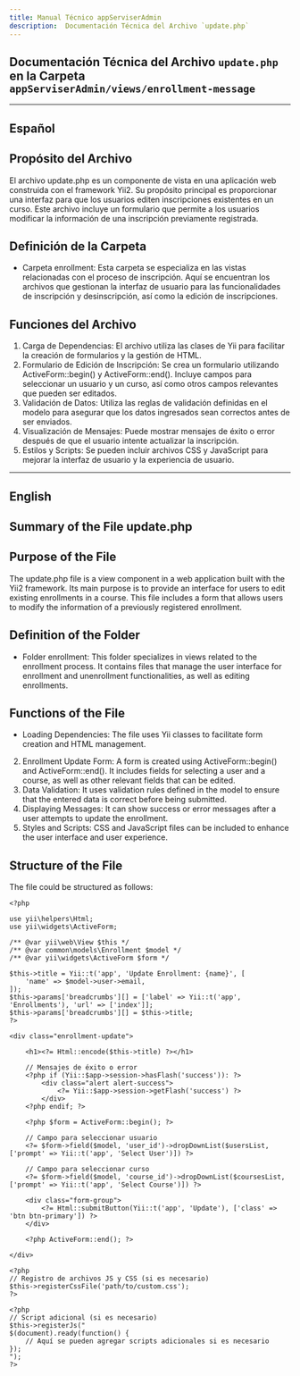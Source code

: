 ```yaml
---
title: Manual Técnico appServiserAdmin
description:  Documentación Técnica del Archivo `update.php`
---
```


## Documentación Técnica del Archivo `update.php` en la Carpeta `appServiserAdmin/views/enrollment-message`

---

## Español

## Propósito del Archivo
El archivo update.php es un componente de vista en una aplicación web construida con el framework Yii2. Su propósito principal es proporcionar una interfaz para que los usuarios editen inscripciones existentes en un curso. Este archivo incluye un formulario que permite a los usuarios modificar la información de una inscripción previamente registrada.

## Definición de la Carpeta
- Carpeta enrollment: Esta carpeta se especializa en las vistas relacionadas con el proceso de inscripción. Aquí se encuentran los archivos que gestionan la interfaz de usuario para las funcionalidades de inscripción y desinscripción, así como la edición de inscripciones.

## Funciones del Archivo
1. Carga de Dependencias: El archivo utiliza las clases de Yii para facilitar la creación de formularios y la gestión de HTML.
2. Formulario de Edición de Inscripción:
Se crea un formulario utilizando ActiveForm::begin() y ActiveForm::end().
Incluye campos para seleccionar un usuario y un curso, así como otros campos relevantes que pueden ser editados.
3. Validación de Datos:
Utiliza las reglas de validación definidas en el modelo para asegurar que los datos ingresados sean correctos antes de ser enviados.
4. Visualización de Mensajes:
Puede mostrar mensajes de éxito o error después de que el usuario intente actualizar la inscripción.
5. Estilos y Scripts:
Se pueden incluir archivos CSS y JavaScript para mejorar la interfaz de usuario y la experiencia de usuario.

---

## English

## Summary of the File update.php

## Purpose of the File
The update.php file is a view component in a web application built with the Yii2 framework. Its main purpose is to provide an interface for users to edit existing enrollments in a course. This file includes a form that allows users to modify the information of a previously registered enrollment.

## Definition of the Folder
- Folder enrollment: This folder specializes in views related to the enrollment process. It contains files that manage the user interface for enrollment and unenrollment functionalities, as well as editing enrollments.

## Functions of the File
- Loading Dependencies: The file uses Yii classes to facilitate form creation and HTML management.
2. Enrollment Update Form:
A form is created using ActiveForm::begin() and ActiveForm::end().
It includes fields for selecting a user and a course, as well as other relevant fields that can be edited.
3. Data Validation:
It uses validation rules defined in the model to ensure that the entered data is correct before being submitted.
4. Displaying Messages:
It can show success or error messages after a user attempts to update the enrollment.
5. Styles and Scripts:
CSS and JavaScript files can be included to enhance the user interface and user experience.

## Structure of the File
The file could be structured as follows:
```
<?php

use yii\helpers\Html;
use yii\widgets\ActiveForm;

/** @var yii\web\View $this */
/** @var common\models\Enrollment $model */
/** @var yii\widgets\ActiveForm $form */

$this->title = Yii::t('app', 'Update Enrollment: {name}', [
    'name' => $model->user->email,
]);
$this->params['breadcrumbs'][] = ['label' => Yii::t('app', 'Enrollments'), 'url' => ['index']];
$this->params['breadcrumbs'][] = $this->title;
?>

<div class="enrollment-update">

    <h1><?= Html::encode($this->title) ?></h1>

    // Mensajes de éxito o error
    <?php if (Yii::$app->session->hasFlash('success')): ?>
        <div class="alert alert-success">
            <?= Yii::$app->session->getFlash('success') ?>
        </div>
    <?php endif; ?>

    <?php $form = ActiveForm::begin(); ?>

    // Campo para seleccionar usuario
    <?= $form->field($model, 'user_id')->dropDownList($usersList, ['prompt' => Yii::t('app', 'Select User')]) ?>

    // Campo para seleccionar curso
    <?= $form->field($model, 'course_id')->dropDownList($coursesList, ['prompt' => Yii::t('app', 'Select Course')]) ?>

    <div class="form-group">
        <?= Html::submitButton(Yii::t('app', 'Update'), ['class' => 'btn btn-primary']) ?>
    </div>

    <?php ActiveForm::end(); ?>

</div>

<?php
// Registro de archivos JS y CSS (si es necesario)
$this->registerCssFile('path/to/custom.css');
?>

<?php 
// Script adicional (si es necesario)
$this->registerJs("
$(document).ready(function() {
    // Aquí se pueden agregar scripts adicionales si es necesario
});
");
?>
```